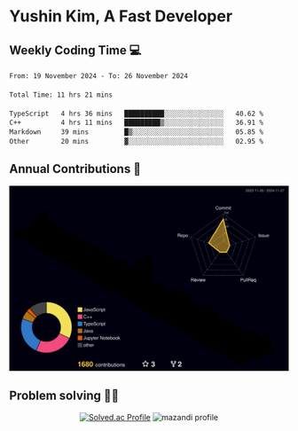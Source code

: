 # Yushin Kim, A Fast Developer

## Weekly Coding Time 💻

<!--START_SECTION:waka-->

```txt
From: 19 November 2024 - To: 26 November 2024

Total Time: 11 hrs 21 mins

TypeScript   4 hrs 36 mins   ██████████░░░░░░░░░░░░░░░   40.62 %
C++          4 hrs 11 mins   █████████▒░░░░░░░░░░░░░░░   36.91 %
Markdown     39 mins         █▒░░░░░░░░░░░░░░░░░░░░░░░   05.85 %
Other        20 mins         ▓░░░░░░░░░░░░░░░░░░░░░░░░   02.95 %
```

<!--END_SECTION:waka-->

## Annual Contributions 🏃

![](./profile-3d-contrib/profile-night-rainbow.svg)

## Problem solving 👨‍💻

<div align="center">

[![Solved.ac Profile](http://mazassumnida.wtf/api/v2/generate_badge?boj=kys010306)](https://solved.ac/kys010306)
![mazandi profile](http://mazandi.herokuapp.com/api?handle=kys010306&theme=dark)

</div>
